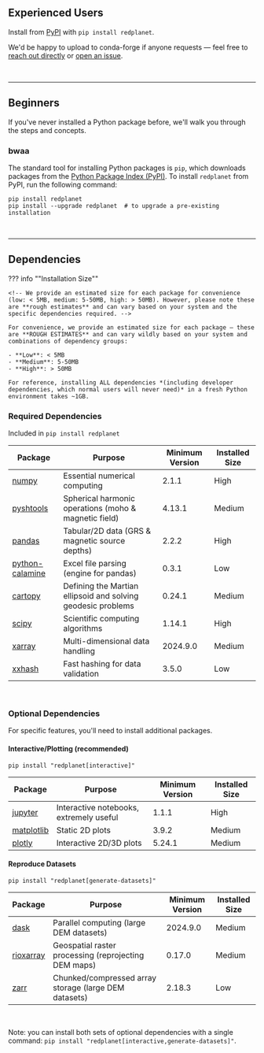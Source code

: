 ## Experienced Users

Install from [PyPI](https://pypi.org/project/redplanet/) with `pip install redplanet`.

We'd be happy to upload to conda-forge if anyone requests — feel free to [reach out directly](mailto:zain.eris.kamal@rutgers.edu) or [open an issue](https://github.com/Humboldt-Penguin/redplanet/issues/new).



&nbsp;

---
## Beginners

If you've never installed a Python package before, we'll walk you through the steps and concepts.

### bwaa

The standard tool for installing Python packages is `pip`, which downloads packages from the [Python Package Index (PyPI)](https://pypi.org/). To install `redplanet` from PyPI, run the following command:

```shell
pip install redplanet
pip install --upgrade redplanet  # to upgrade a pre-existing installation
```



&nbsp;

---

## Dependencies

<!-- inspired by: https://pandas.pydata.org/pandas-docs/stable/getting_started/install.html#dependencies -->

??? info ""Installation Size""

    <!-- We provide an estimated size for each package for convenience (low: < 5MB, medium: 5-50MB, high: > 50MB). However, please note these are **rough estimates** and can vary based on your system and the specific dependencies required. -->

    For convenience, we provide an estimated size for each package — these are **ROUGH ESTIMATES** and can vary wildly based on your system and combinations of dependency groups:

    - **Low**: < 5MB
    - **Medium**: 5-50MB
    - **High**: > 50MB

    For reference, installing ALL dependencies *(including developer dependencies, which normal users will never need)* in a fresh Python environment takes ~1GB.


### Required Dependencies

Included in `pip install redplanet`

| Package                                                     | Purpose                                                      | Minimum Version | Installed Size |
| ----------------------------------------------------------- | ------------------------------------------------------------ | --------------- | -------------- |
| [numpy](https://pypi.org/project/numpy)                     | Essential numerical computing                                | 2.1.1           | High           |
| [pyshtools](https://pypi.org/project/pyshtools)             | Spherical harmonic operations (moho & magnetic field)        | 4.13.1          | Medium         |
| [pandas](https://pypi.org/project/pandas)                   | Tabular/2D data (GRS & magnetic source depths)               | 2.2.2           | High           |
| [python-calamine](https://pypi.org/project/python-calamine) | Excel file parsing (engine for pandas)                       | 0.3.1           | Low            |
| [cartopy](https://pypi.org/project/cartopy)                 | Defining the Martian ellipsoid and solving geodesic problems | 0.24.1          | Medium         |
| [scipy](https://pypi.org/project/scipy)                     | Scientific computing algorithms                              | 1.14.1          | High           |
| [xarray](https://pypi.org/project/xarray)                   | Multi-dimensional data handling                              | 2024.9.0        | Medium         |
| [xxhash](https://pypi.org/project/xxhash)                   | Fast hashing for data validation                             | 3.5.0           | Low            |


&nbsp;

### Optional Dependencies

For specific features, you'll need to install additional packages.


#### Interactive/Plotting (recommended)

`pip install "redplanet[interactive]"`

| Package                                           | Purpose                                 | Minimum Version | Installed Size |
| ------------------------------------------------- | --------------------------------------- | --------------- | -------------- |
| [jupyter](https://pypi.org/project/jupyter)       | Interactive notebooks, extremely useful | 1.1.1           | High           |
| [matplotlib](https://pypi.org/project/matplotlib) | Static 2D plots                         | 3.9.2           | Medium         |
| [plotly](https://pypi.org/project/plotly)         | Interactive 2D/3D plots                 | 5.24.1          | Medium         |


#### Reproduce Datasets

`pip install "redplanet[generate-datasets]"`

| Package                                         | Purpose                                               | Minimum Version | Installed Size |
| ----------------------------------------------- | ----------------------------------------------------- | --------------- | -------------- |
| [dask](https://pypi.org/project/dask)           | Parallel computing (large DEM datasets)               | 2024.9.0        | Medium         |
| [rioxarray](https://pypi.org/project/rioxarray) | Geospatial raster processing (reprojecting DEM maps)  | 0.17.0          | Medium         |
| [zarr](https://pypi.org/project/zarr)           | Chunked/compressed array storage (large DEM datasets) | 2.18.3          | Low            |


&nbsp;

Note: you can install both sets of optional dependencies with a single command: `pip install "redplanet[interactive,generate-datasets]"`.
